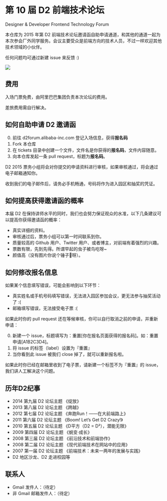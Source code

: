 # 第 10 届 D2 前端技术论坛

Designer &amp; Developer Frontend Technology Forum


本仓库为 2015 年第 D2 前端技术论坛邀请函自助申请通道，和其他的通道一起为本次参会厂外同学服务。会议主要受众是前端方向的技术人员，不过一样欢迎其他技术领域的小伙伴。

任何问题均可通过新建 issue 来反馈 :)

[![](https://cbu01.alicdn.com/cms/upload/2015/030/384/2483030_39245877.jpg)](http://d2forum.alibaba-inc.com/)

## 费用

入场门票免费，由阿里巴巴集团负责本次论坛的费用。

差旅费用需自行解决。

## 如何自助申请 D2 邀请函

0. 前往 d2forum.alibaba-inc.com 登记入场信息，获得**报名码**
0. Fork 本仓库
0. 在 tickets 目录中创建一个文件，文件名是你获得的**报名码**，文件内容随意。
0. 向本仓库发起一条 pull request，标题为**报名码**。

D2 2015 票务小组将会对你提交的申请资料进行审核，如果审核通过，将会通过电子邮箱通知你。

收到我们的电子邮件后，请务必手机畅通，号码将作为进入园区和抽奖的凭证。

## 如何提高获得邀请函的概率

本届 D2 在保持讲师水平的同时，我们也会努力保证观众的水准，以下几条建议可以提高你获得邀请函的概率：

* 真实详细的资料。
* 审核通过后，票务小组可以第一时间联系到你。
* 质量较高的 Github 用户、Twitter 用户、或者博主，对前端有着强烈的兴趣。
* 票数有限，先到先得。所谓早起的虫子被鸟吃呀~
* 颜值高（没有图片你说个锤子🔨呀）。

## 如何修改报名信息

如果某个信息填写错误，可能会影响到以下环节：

* 真实姓名或手机号码填写错误，无法进入园区参加会议，更无法参与抽奖活动了 :(
* 邮箱填写错误，无法接受电子票 :(

如果此时你的 pull request 还在等候审核，你可以自行取消之前的申请，并重新申请：

0. 新建一个 issue，标题填写为：重置[你在报名页面获得的报名码]。如：重置申请[A1B2C3D4]。
0. 将 issue 的标签（label）设置为『重置』
0. 当你看到此 issue 被我们 close 掉了，就可以重新报名啦。

如果此时你已经在邮箱里收到了电子票，请新建一个标签不为『重置』的 issue，我们讲人工解决这个问题。


## 历年D2纪事

* 2014 第九届 D2 论坛主题 《绽放》
* 2013 第八届 D2 论坛主题 《跨越》
* 2012 第七届 D2 论坛主题 《奔跑Run！——在大前端路上》
* 2011 第六届 D2 论坛主题 《Boom! Let’s Get D2 Crazy!》
* 2010 第五届 D2 论坛主题 《D平方（D2 = D²），潜能无限》
* 2009 第四届 D2 论坛主题 《蜕变·成长》
* 2008 第三届 D2 论坛主题 《前沿技术和前端协作》
* 2008 第二届 D2 论坛主题 《现代前端技术在网站中的应用》
* 2007 第一届 D2 论坛主题 《前端技术：未来一两年的发展与实践》
* D2 地区沙龙、D2 走进校园等

## 联系人

* Gmail 发件人：（待定）
* 非 Gmail 邮箱发件人：（待定）
